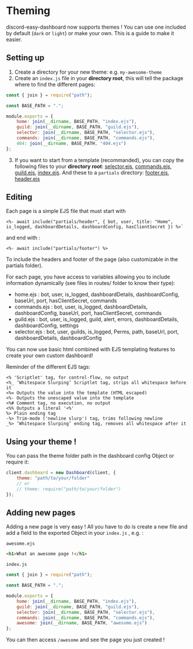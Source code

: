 # Theming
discord-easy-dashboard now supports themes !
You can use one included by default (`dark` or `light`) or make your own. This is a guide to make it easier.

## Setting up
1. Create a directory for your new theme: e.g. `my-awesome-theme`
2. Create an `index.js` file in your **directory root**, this will tell the package where to find the different pages:
```js
const { join } = require("path");

const BASE_PATH = ".";

module.exports = {
    home: join(__dirname, BASE_PATH, "index.ejs"),
    guild: join(__dirname, BASE_PATH, "guild.ejs"),
    selector: join(__dirname, BASE_PATH, "selector.ejs"),
    commands: join(__dirname, BASE_PATH, "commands.ejs"),
    404: join(__dirname, BASE_PATH, "404.ejs")
};
```
3. If you want to start from a template (recommanded), you can copy the following files to your **directory root**: [selector.ejs](https://github.com/SimonLeclere/discord-easy-dashboard/blob/master/themes/light/selector.ejs), [commands.ejs](https://github.com/SimonLeclere/discord-easy-dashboard/blob/master/themes/light/commands.ejs), [guild.ejs](https://github.com/SimonLeclere/discord-easy-dashboard/blob/master/themes/light/), [index.ejs](https://github.com/SimonLeclere/discord-easy-dashboard/blob/master/themes/light/index.ejs).
And these to a `partials` directory: [footer.ejs](https://github.com/SimonLeclere/discord-easy-dashboard/blob/master/themes/light/partials/footer.ejs), [header.ejs](https://github.com/SimonLeclere/discord-easy-dashboard/blob/master/themes/light/partials/header.ejs)

## Editing

Each page is a simple EJS file that must start with
```ejs
<%- await include("partials/header", { bot, user, title: "Home", is_logged, dashboardDetails, dashboardConfig, hasClientSecret }) %>`
```

and end with : 
```ejs
<%- await include("partials/footer") %>
```

To include the headers and footer of the page (also customizable in the partials folder).

For each page, you have access to variables allowing you to include information dynamically (see files in routes/ folder to know their type):
- home.ejs : bot, user, is_logged, dashboardDetails, dashboardConfig, baseUrl, port, hasClientSecret, commands
- commands.ejs : bot, user, is_logged, dashboardDetails, dashboardConfig, baseUrl, port, hasClientSecret, commands
- guild.ejs : bot, user, is_logged, guild, alert, errors, dashboardDetails, dashboardConfig, settings
- selector.ejs : bot, user, guilds, is_logged, Perms, path, baseUrl, port, dashboardDetails, dashboardConfig

You can now use basic html combined with EJS templating features to create your own custom dashboard!

Reminder of the different EJS tags:

    <% 'Scriptlet' tag, for control-flow, no output
    <%_ ‘Whitespace Slurping’ Scriptlet tag, strips all whitespace before it
    <%= Outputs the value into the template (HTML escaped)
    <%- Outputs the unescaped value into the template
    <%# Comment tag, no execution, no output
    <%% Outputs a literal '<%'
    %> Plain ending tag
    -%> Trim-mode ('newline slurp') tag, trims following newline
    _%> ‘Whitespace Slurping’ ending tag, removes all whitespace after it


## Using your theme !

You can pass the theme folder path in the dashboard config Object or require it:

```js
client.dashboard = new Dashboard(client, {
    theme: "path/to/your/folder"
    // or
    // theme: require("path/to/your/folder")
});
```

## Adding new pages
Adding a new page is very easy !
All you have to do is create a new file and add a field to the exported Object in your `index.js` , e.g. :

`awesome.ejs`
```html
<h1>What an awesome page !</h1>
```

`index.js`
```js
const { join } = require("path");

const BASE_PATH = ".";

module.exports = {
    home: join(__dirname, BASE_PATH, "index.ejs"),
    guild: join(__dirname, BASE_PATH, "guild.ejs"),
    selector: join(__dirname, BASE_PATH, "selector.ejs"),
    commands: join(__dirname, BASE_PATH, "commands.ejs"),
    awesome: join(__dirname, BASE_PATH, "awesome.ejs") 
};
```

You can then access `/awesome` and see the page you just created !

